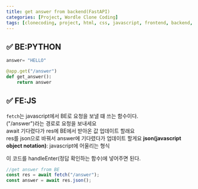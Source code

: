 ```yaml
---
title: get answer from backend(FastAPI)
categories: [Project, Wordle Clone Coding]
tags: [clonecoding, project, html, css, javascript, frontend, backend, fastapi]
---
```


## ✅ **BE:PYTHON**

```python
answer= "HELLO"

@app.get("/answer")
def get_answer():
    return answer
```

## ✅ **FE:JS**

`fetch`는 javascript에서 BE로 요청을 보낼 떄 쓰는 함수이다.  
("/answer")라는 경로로 요청을 보내세요  
await 기다렸다가 res에 BE에서 받아온 값 업데이트 할래요  
res를 json으로 바꿔서 answer에 기다렸다가 업데이트 할게요
**json(javascript object notation)**: javascript에 어울리는 형식

이 코드를 handleEnter(정답 확인하는 함수)에 넣어주면 된다.

```javascript
//get answer from BE
const res = await fetch("/answer");
const answer = await res.json();
```
